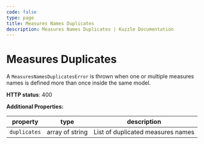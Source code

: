 ```yaml
---
code: false
type: page
title: Measures Names Duplicates
description: Measures Names Duplicates | Kuzzle Documentation
---
```


# Measures Duplicates

A `MeasuresNamesDuplicatesError` is thrown when one or multiple measures names is defined more than once inside the same model.

**HTTP status**: 400

**Additional Properties:**

| property     | type            | description                       |
| ------------ | --------------- | --------------------------------- |
| `duplicates` | array of string | List of duplicated measures names |